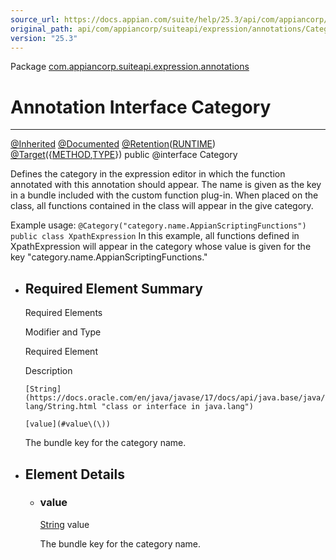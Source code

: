 ```yaml
---
source_url: https://docs.appian.com/suite/help/25.3/api/com/appiancorp/suiteapi/expression/annotations/Category.html
original_path: api/com/appiancorp/suiteapi/expression/annotations/Category.html
version: "25.3"
---
```


Package [com.appiancorp.suiteapi.expression.annotations](package-summary.html)

# Annotation Interface Category

* * *

[@Inherited](https://docs.oracle.com/en/java/javase/17/docs/api/java.base/java/lang/annotation/Inherited.html "class or interface in java.lang.annotation") [@Documented](https://docs.oracle.com/en/java/javase/17/docs/api/java.base/java/lang/annotation/Documented.html "class or interface in java.lang.annotation") [@Retention](https://docs.oracle.com/en/java/javase/17/docs/api/java.base/java/lang/annotation/Retention.html "class or interface in java.lang.annotation")([RUNTIME](https://docs.oracle.com/en/java/javase/17/docs/api/java.base/java/lang/annotation/RetentionPolicy.html#RUNTIME "class or interface in java.lang.annotation")) [@Target](https://docs.oracle.com/en/java/javase/17/docs/api/java.base/java/lang/annotation/Target.html "class or interface in java.lang.annotation")({[METHOD](https://docs.oracle.com/en/java/javase/17/docs/api/java.base/java/lang/annotation/ElementType.html#METHOD "class or interface in java.lang.annotation"),[TYPE](https://docs.oracle.com/en/java/javase/17/docs/api/java.base/java/lang/annotation/ElementType.html#TYPE "class or interface in java.lang.annotation")}) public @interface Category

Defines the category in the expression editor in which the function annotated with this annotation should appear. The name is given as the key in a bundle included with the custom function plug-in. When placed on the class, all functions contained in the class will appear in the give category.

Example usage:
`@Category("category.name.AppianScriptingFunctions")`
`public class XpathExpression`
In this example, all functions defined in XpathExpression will appear in the category whose value is given for the key "category.name.AppianScriptingFunctions."

-   ## Required Element Summary

    Required Elements

    Modifier and Type

    Required Element

    Description

    `[String](https://docs.oracle.com/en/java/javase/17/docs/api/java.base/java/lang/String.html "class or interface in java.lang")`

    `[value](#value\(\))`

    The bundle key for the category name.

-   ## Element Details

    -   ### value

        [String](https://docs.oracle.com/en/java/javase/17/docs/api/java.base/java/lang/String.html "class or interface in java.lang") value

        The bundle key for the category name.